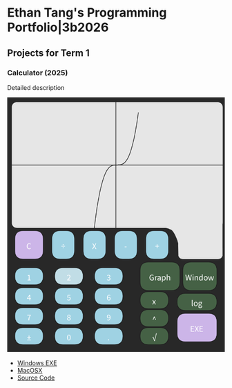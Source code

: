 # Ethan Tang's Programming Portfolio|3b2026

## Projects for Term 1

### Calculator (2025)

Detailed description 

![Running Calculator](https://github.com/9674036-code/portfolio/blob/main/images/Calc%20Fina.png?raw=true)

* [Windows EXE]()
* [MacOSX]()
* [Source Code]()
